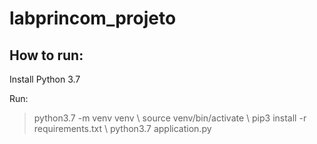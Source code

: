 # labprincom_projeto

## How to run:

Install Python 3.7

Run:

> python3.7 -m venv venv           \\
> source venv/bin/activate         \\
> pip3 install -r requirements.txt \\
> python3.7 application.py

